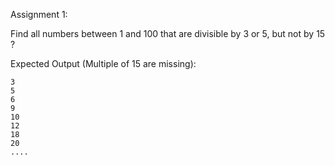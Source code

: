 Assignment 1:

Find all numbers between 1 and 100 that are divisible by 3 or 5, but not by 15 ?

Expected Output (Multiple of 15 are missing):

```
3
5
6
9
10
12
18
20
....
```
